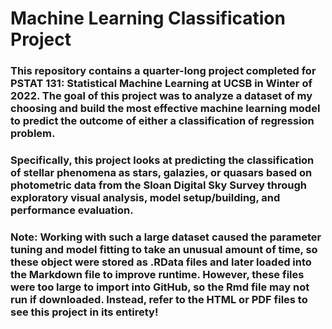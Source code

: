 # Machine Learning Classification Project

### This repository contains a quarter-long project completed for PSTAT 131: Statistical Machine Learning at UCSB in Winter of 2022. The goal of this project was to analyze a dataset of my choosing and build the most effective machine learning model to predict the outcome of either a classification of regression problem. 

### Specifically, this project looks at predicting the classification of stellar phenomena as stars, galazies, or quasars based on photometric data from the Sloan Digital Sky Survey through exploratory visual analysis, model setup/building, and performance evaluation.

### Note: Working with such a large dataset caused the parameter tuning and model fitting to take an unusual amount of time, so these object were stored as .RData files and later loaded into the Markdown file to improve runtime. However, these files were too large to import into GitHub, so the Rmd file may not run if downloaded. Instead, refer to the HTML or PDF files to see this project in its entirety!
